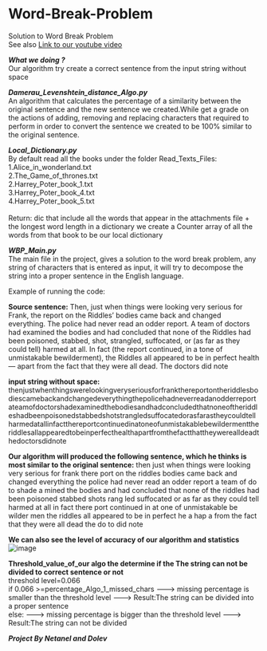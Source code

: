 # Word-Break-Problem
Solution to Word Break Problem<br/>
See also [Link to our youtube video](https://www.youtube.com/watch?v=_9LD5fKJ-90/)

***What we doing ?***<br/>
Our algorithm  try create a correct sentence from the input string without space

***Damerau_Levenshtein_distance_Algo.py***<br/>
An algorithm that calculates the percentage of a similarity between the original sentence and the new sentence we created.While get a grade on the actions of adding, removing and replacing characters that required to perform in order to convert the sentence we created to be 100% similar to the original sentence.

***Local_Dictionary.py***<br/>
By default read all the books under the folder Read_Texts_Files:<br/>
    1.Alice_in_wonderland.txt<br/>
    2.The_Game_of_thrones.txt<br/>
    2.Harrey_Poter_book_1.txt<br/>
    3.Harrey_Poter_book_4.txt<br/>
    4.Harrey_Poter_book_5.txt<br/>
<br/>Return: dic that include all the words that appear in the attachments file + the longest word length in a dictionary
we create a Counter array of all the words from that book to be our local dictionary

***WBP_Main.py***</br>
The main file in the project, gives a solution to the word break problem, any string of characters that is entered as input, it will try to decompose the string into a proper sentence in the English language.

Example of running the code:

**Source sentence:**
Then, just when things were looking very serious for Frank, the report on the Riddles’ bodies came back and changed everything. The police had never read an odder report. A team of doctors had examined the bodies and had concluded that none of the Rid­dles had been poisoned, stabbed, shot, strangled, suffocated, or (as far as they could tell) harmed at all. In fact (the report continued, in a tone of unmistakable bewilderment), the Riddles all appeared to be in perfect health — apart from the fact that they were all dead. The doctors did note

**input string without space:**
thenjustwhenthingswerelookingveryseriousforfrankthereportontheriddlesbodiescamebackandchangedeverythingthepolicehadneverreadanodderreportateamofdoctorshadexaminedthebodiesandhadconcludedthatnoneoftheriddleshadbeenpoisonedstabbedshotstrangledsuffocatedorasfarastheycouldtellharmedatallinfactthereportcontinuedinatoneofunmistakablebewildermenttheriddlesallappearedtobeinperfecthealthapartfromthefactthattheywerealldeadthedoctorsdidnote

**Our algorithm will produced the following sentence, which he thinks is most similar to the original sentence:**
then just when things were looking very serious for frank there port on the riddles bodies came back and changed everything the police had never read an odder report a team of do to shade a mined the bodies and had concluded that none of the riddles had been poisoned stabbed shots rang led suffocated or as far as they could tell harmed at all in fact there port continued in at one of unmistakable be wilder men the riddles all appeared to be in perfect he a hap a from the fact that they were all dead the do to did note


**We can also see the level of accuracy of our algorithm and statistics**
![image](https://user-images.githubusercontent.com/50228442/131125614-7af6e680-3c89-47da-ab70-e987dc6abbc0.png)


**Threshold_value_of_our algo the determine if the The string can not be divided to correct sentence or not**</br>
threshold level=0.066</br>
    if 0.066 >=percentage_Algo_1_missed_chars ---> missing percentage is smaller than the threshold level ---> Result:The string can be divided into a proper sentence
    </br>else: ---> missing percentage is bigger than the threshold level ---> Result:The string can not be divided</br>
    


***Project By Netanel and Dolev***

